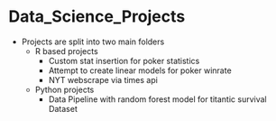 # Data_Science_Projects
+ Projects are split into two main folders
  + R based projects
    + Custom stat insertion for poker statistics
    + Attempt to create linear models for poker winrate
    + NYT webscrape via times api
  + Python projects
    + Data Pipeline with random forest model for titantic survival Dataset
